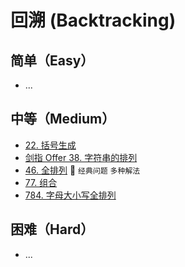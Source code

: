 # 回溯 (Backtracking)

## 简单（Easy）

- ...

## 中等（Medium）

- [22. 括号生成](https://leetcode-cn.com/problems/generate-parentheses/)
- [剑指 Offer 38. 字符串的排列](https://leetcode-cn.com/problems/zi-fu-chuan-de-pai-lie-lcof/)
- [46. 全排列](https://leetcode-cn.com/problems/permutations/) 🌟 `经典问题` `多种解法`
- [77. 组合](https://leetcode-cn.com/problems/combinations/)
- [784. 字母大小写全排列](https://leetcode-cn.com/problems/letter-case-permutation/)

## 困难（Hard）

- ...

